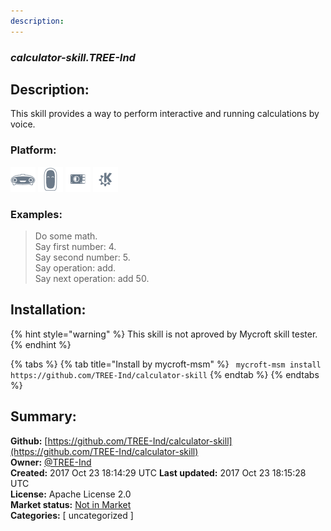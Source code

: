 ```yaml
---
description: 
---
```


### _calculator-skill.TREE-Ind_  
## Description:  
This skill provides a way to perform interactive and running calculations by voice.  
  
  
### Platform:  
 ![Mark I](../.gitbook/assets/mark-1-icon.png)  ![Mark II](../.gitbook/assets/mark-2-icon.png)  ![Picroft](../.gitbook/assets/picroft-icon.png)  ![plasmoid](../.gitbook/assets/kde.png)   
### Examples:  
> Do some math.  
> Say first number: 4.  
> Say second number: 5.  
> Say operation: add.  
> Say next operation: add 50.  
  
## Installation:  
{% hint style="warning" %}
This skill is not aproved by Mycroft skill tester.
{% endhint %}
    
{% tabs %}
{% tab title="Install by mycroft-msm" %}
``` mycroft-msm install https://github.com/TREE-Ind/calculator-skill```
{% endtab %}
  {% endtabs %}
    
## Summary:  
**Github:** [https://github.com/TREE-Ind/calculator-skill](https://github.com/TREE-Ind/calculator-skill)  
**Owner:** [@TREE-Ind](https://github.com/TREE-Ind)  
**Created:** 2017 Oct 23 18:14:29 UTC  **Last updated:** 2017 Oct 23 18:15:28 UTC  
**License:** Apache License 2.0  
**Market status:** [Not in Market](https://market.mycroft.ai/skill/)  
**Categories:** [ uncategorized ]   
